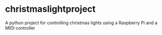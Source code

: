 # christmaslightproject
A python project for controlling christmas lights using a Raspberry Pi and a MIDI controller
